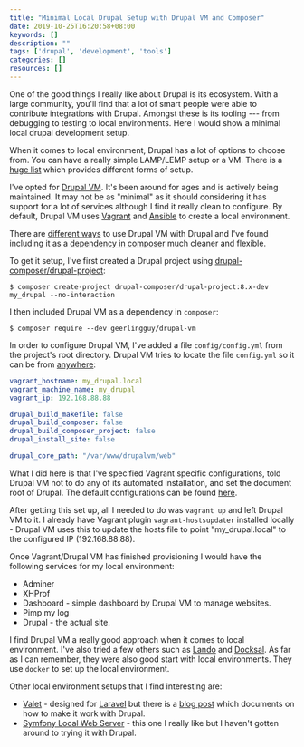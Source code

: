```yaml
---
title: "Minimal Local Drupal Setup with Drupal VM and Composer"
date: 2019-10-25T16:20:58+08:00
keywords: []
description: ""
tags: ['drupal', 'development', 'tools']
categories: []
resources: []
---
```


One of the good things I really like about Drupal is its ecosystem. With a large community, you'll find that a lot of smart people were able to contribute integrations with Drupal. Amongst these is its tooling --- from debugging to testing to local environments. Here I would show a minimal local drupal development setup.

When it comes to local environment, Drupal has a lot of options to choose from. You can have a really simple LAMP/LEMP setup or a VM. There is a [huge list](https://www.drupal.org/docs/develop/local-server-setup) which provides different forms of setup.

I've opted for [Drupal VM](https://www.drupalvm.com/). It's been around for ages and is actively being maintained. It may not be as "minimal" as it should considering it has support for a lot of services although I find it really clean to configure. By default, Drupal VM uses [Vagrant](https://www.vagrantup.com) and [Ansible](https://www.ansible.com) to create a local environment.

There are [different ways](http://docs.drupalvm.com/en/latest/) to use Drupal VM with Drupal and I've found including it as a [dependency in composer](http://docs.drupalvm.com/en/latest/deployment/composer-dependency/) much cleaner and flexible.

To get it setup, I've first created a Drupal project using [drupal-composer/drupal-project](https://github.com/drupal-composer/drupal-project):

```shell
$ composer create-project drupal-composer/drupal-project:8.x-dev my_drupal --no-interaction
```

I then included Drupal VM as a dependency in `composer`:

```shell
$ composer require --dev geerlingguy/drupal-vm
```

In order to configure Drupal VM, I've added a file `config/config.yml` from the project's root directory. Drupal VM tries to locate the file `config.yml` so it can be from [anywhere](http://docs.drupalvm.com/en/latest/deployment/composer-dependency/#setup-your-configuration-files):

```yaml
vagrant_hostname: my_drupal.local
vagrant_machine_name: my_drupal
vagrant_ip: 192.168.88.88

drupal_build_makefile: false
drupal_build_composer: false
drupal_build_composer_project: false
drupal_install_site: false

drupal_core_path: "/var/www/drupalvm/web"
```

What I did here is that I've specified Vagrant specific configurations, told Drupal VM not to do any of its automated installation, and set the document root of Drupal. The default configurations can be found [here](https://github.com/geerlingguy/drupal-vm/blob/master/default.config.yml).

After getting this set up, all I needed to do was `vagrant up` and left Drupal VM to it. I already have Vagrant plugin `vagrant-hostsupdater` installed locally - Drupal VM uses this to update the hosts file to point "my_drupal.local" to the configured IP (192.168.88.88).

Once Vagrant/Drupal VM has finished provisioning I would have the following services for my local environment:

* Adminer
* XHProf
* Dashboard - simple dashboard by Drupal VM to manage websites.
* Pimp my log
* Drupal - the actual site.

I find Drupal VM a really good approach when it comes to local environment. I've also tried a few others such as [Lando](https://docs.lando.dev/config/drupal8.html) and [Docksal](https://docksal.io/). As far as I can remember, they were also good start with local environments. They use `docker` to set up the local environment.

Other local environment setups that I find interesting are:

* [Valet](https://laravel.com/docs/6.x/valet) - designed for [Laravel](https://laravel.com) but there is a [blog post](https://www.webfoobar.com/node/102) which documents on how to make it work with Drupal.
* [Symfony Local Web Server](https://symfony.com/doc/current/setup/symfony_server.html) - this one I really like but I haven't gotten around to trying it with Drupal.
